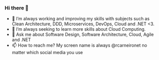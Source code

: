 ### Hi there 👋

- 🔭 I’m always working and improving my skills with subjects such as Clean Architecture, DDD, Microservices, DevOps, Cloud and .NET <3.
- 🌱 I’m always seeking to learn more skills about Cloud Computing.
- 💬 Ask me about Software Design, Software Architecture, Cloud, Agile and .NET
- 📫 How to reach me? My screen name is always @rcarneironet no matter which social media you use

